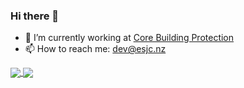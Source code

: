 ### Hi there 👋

<!--
**elychr/elychr** is a ✨ _special_ ✨ repository because its `README.md` (this file) appears on your GitHub profile.
Here are some ideas to get you started:
-->

- 🔭 I’m currently working at [Core Building Protection](https://corebp.co.nz)
- 📫 How to reach me: dev@esjc.nz

<a href="https://github.com/anuraghazra/github-readme-stats">
  <img align="center" src="https://github-readme-stats.vercel.app/api?username=elychr&show_icons=true&theme=cobalt" />  
</a>
<a href="#">
  <img align="center" src="https://github-readme-stats.vercel.app/api/top-langs/?username=elychr" />
</a>
